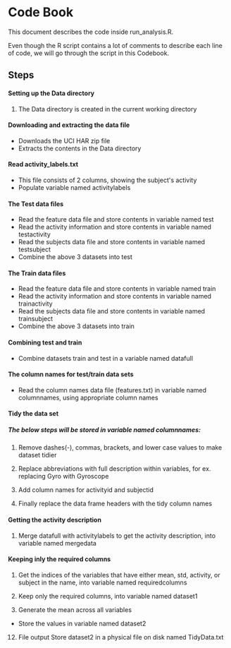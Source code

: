 # Code Book

This document describes the code inside run_analysis.R.

Even though the R script contains a lot of comments to describe each line of code, we will go through the script in this Codebook.

## Steps
#### Setting up the Data directory
1. The Data directory is created in the current working directory

#### Downloading and extracting the data file
* Downloads the UCI HAR zip file 
* Extracts the contents in the Data directory

#### Read activity_labels.txt
 * This file consists of 2 columns, showing the subject's activity
 * Populate variable named activitylabels

#### The Test data files
* Read the feature data file and store contents in variable named test
* Read the activity information and store contents in variable named testactivity
* Read the subjects data file and store contents in variable named testsubject
* Combine the above 3 datasets into test

#### The Train data files
* Read the feature data file and store contents in variable named train
* Read the activity information and store contents in variable named trainactivity
* Read the subjects data file and store contents in variable named trainsubject
* Combine the above 3 datasets into train

#### Combining test and train
* Combine datasets train and test in a variable named datafull

#### The column names for test/train data sets
* Read the column names data file (features.txt) in variable named columnnames, using appropriate column names

#### Tidy the data set
##### The below steps will be stored in variable named columnnames:

1. Remove dashes(-), commas, brackets, and lower case values to make dataset tidier

2. Replace abbreviations with full description within variables, for ex. replacing Gyro with Gyroscope

3. Add column names for activityid and subjectid

4. Finally replace the data frame headers with the tidy column names

#### Getting the activity description
1. Merge datafull with activitylabels to get the activity description, into variable named mergedata

#### Keeping inly the required columns
1. Get the indices of the variables that have either mean, std, activity, or subject in the name, into variable named requiredcolumns
2. Keep only the required columns, into variable named dataset1

11. Generate the mean across all variables
* Store the values in variable named dataset2

12. File output
Store dataset2 in a physical file on disk named TidyData.txt
